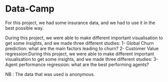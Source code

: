# Data-Camp

For this project, we had some insurance data, and we had to use it in the best possible way. 

During this project, we were able to make different important visualisation to get some insights, and we made three different studies:
1- Global Churn prediction: what are the main factors leading to churn? 
2- Customer Value regression:During this project, we were able to make different important visualisation to get some insights, and we made three different studies: 
3- Agent performance regression: what are the best performing agents? 

NB : The data that was used is anonymous. 
